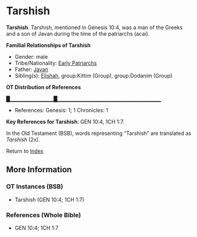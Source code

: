 # Tarshish
**Tarshish**. 
Tarshish, mentioned in Genesis 10:4, was a man of the Greeks and a son of Javan during the time of the patriarchs (acai). 




**Familial Relationships of Tarshish**


* Gender: male
* Tribe/Nationality: [Early Patriarchs](../../../groups/md/acai/Earlypatriarchs.md)
* Father: [Javan](Javan.md)
* Sibling(s): [Elishah](Elishah.md), group:Kittim (Group), group:Dodanim (Group)


**OT Distribution of References**

█▁▁▁▁▁▁▁▁▁▁▁█▁▁▁▁▁▁▁▁▁▁▁▁▁▁▁▁▁▁▁▁▁▁▁▁▁▁
* References: Genesis: 1; 1 Chronicles: 1



**Key References for Tarshish**: 
GEN 10:4, 1CH 1:7. 


In the Old Testament (BSB), words representing “Tarshish” are translated as 
*Tarshish* (2x). 




Return to [Index](00-Index.md)

## More Information

### OT Instances (BSB)

* Tarshish (GEN 10:4; 1CH 1:7)



### References (Whole Bible)

* GEN 10:4; 1CH 1:7



